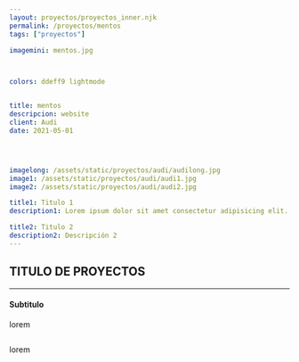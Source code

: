 ```yaml
---
layout: proyectos/proyectos_inner.njk
permalink: /proyectos/mentos
tags: ["proyectos"]

imagemini: mentos.jpg



colors: ddeff9 lightmode


title: mentos
descripcion: website
client: Audi
date: 2021-05-01




imagelong: /assets/static/proyectos/audi/audilong.jpg
image1: /assets/static/proyectos/audi/audi1.jpg
image2: /assets/static/proyectos/audi/audi2.jpg

title1: Titulo 1
description1: Lorem ipsum dolor sit amet consectetur adipisicing elit. Aspernatur id perspiciatis, eveniet harum quod quam quae quaerat exercitationem laborum at,

title2: Titulo 2
description2: Descripción 2
---
```



## TITULO DE PROYECTOS 
___


#### Subtitulo
lorem
```
```
lorem

